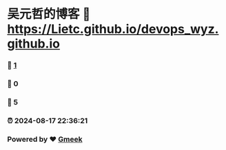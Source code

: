# 吴元哲的博客 :link: https://Lietc.github.io/devops_wyz.github.io 
### :page_facing_up: [1](https://Lietc.github.io/devops_wyz.github.io/tag.html) 
### :speech_balloon: 0 
### :hibiscus: 5 
### :alarm_clock: 2024-08-17 22:36:21 
### Powered by :heart: [Gmeek](https://github.com/Meekdai/Gmeek)
